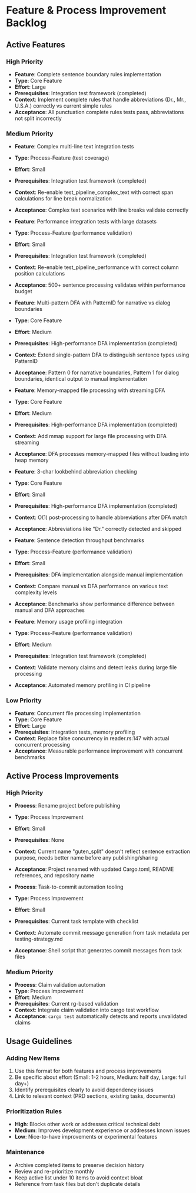 # Feature & Process Improvement Backlog

## Active Features

### High Priority
- **Feature**: Complete sentence boundary rules implementation
- **Type**: Core Feature
- **Effort**: Large
- **Prerequisites**: Integration test framework (completed)
- **Context**: Implement complete rules that handle abbreviations (Dr., Mr., U.S.A.) correctly vs current simple rules
- **Acceptance**: All punctuation complete rules tests pass, abbreviations not split incorrectly

### Medium Priority
- **Feature**: Complex multi-line text integration tests
- **Type**: Process-Feature (test coverage)
- **Effort**: Small
- **Prerequisites**: Integration test framework (completed)
- **Context**: Re-enable test_pipeline_complex_text with correct span calculations for line break normalization
- **Acceptance**: Complex text scenarios with line breaks validate correctly

- **Feature**: Performance integration tests with large datasets
- **Type**: Process-Feature (performance validation)
- **Effort**: Small
- **Prerequisites**: Integration test framework (completed)
- **Context**: Re-enable test_pipeline_performance with correct column position calculations
- **Acceptance**: 500+ sentence processing validates within performance budget

- **Feature**: Multi-pattern DFA with PatternID for narrative vs dialog boundaries
- **Type**: Core Feature
- **Effort**: Medium
- **Prerequisites**: High-performance DFA implementation (completed)
- **Context**: Extend single-pattern DFA to distinguish sentence types using PatternID
- **Acceptance**: Pattern 0 for narrative boundaries, Pattern 1 for dialog boundaries, identical output to manual implementation

- **Feature**: Memory-mapped file processing with streaming DFA
- **Type**: Core Feature
- **Effort**: Medium
- **Prerequisites**: High-performance DFA implementation (completed)
- **Context**: Add mmap support for large file processing with DFA streaming
- **Acceptance**: DFA processes memory-mapped files without loading into heap memory

- **Feature**: 3-char lookbehind abbreviation checking
- **Type**: Core Feature
- **Effort**: Small
- **Prerequisites**: High-performance DFA implementation (completed)
- **Context**: O(1) post-processing to handle abbreviations after DFA match
- **Acceptance**: Abbreviations like "Dr." correctly detected and skipped

- **Feature**: Sentence detection throughput benchmarks
- **Type**: Process-Feature (performance validation)
- **Effort**: Small
- **Prerequisites**: DFA implementation alongside manual implementation
- **Context**: Compare manual vs DFA performance on various text complexity levels
- **Acceptance**: Benchmarks show performance difference between manual and DFA approaches

- **Feature**: Memory usage profiling integration
- **Type**: Process-Feature (performance validation)  
- **Effort**: Medium
- **Prerequisites**: Integration test framework (completed)
- **Context**: Validate memory claims and detect leaks during large file processing
- **Acceptance**: Automated memory profiling in CI pipeline

### Low Priority
- **Feature**: Concurrent file processing implementation
- **Type**: Core Feature
- **Effort**: Large
- **Prerequisites**: Integration tests, memory profiling
- **Context**: Replace false concurrency in reader.rs:147 with actual concurrent processing
- **Acceptance**: Measurable performance improvement with concurrent benchmarks

## Active Process Improvements

### High Priority
- **Process**: Rename project before publishing
- **Type**: Process Improvement
- **Effort**: Small
- **Prerequisites**: None
- **Context**: Current name "guten_split" doesn't reflect sentence extraction purpose, needs better name before any publishing/sharing
- **Acceptance**: Project renamed with updated Cargo.toml, README references, and repository name

- **Process**: Task-to-commit automation tooling
- **Type**: Process Improvement
- **Effort**: Small
- **Prerequisites**: Current task template with checklist
- **Context**: Automate commit message generation from task metadata per testing-strategy.md
- **Acceptance**: Shell script that generates commit messages from task files

### Medium Priority
- **Process**: Claim validation automation
- **Type**: Process Improvement
- **Effort**: Medium
- **Prerequisites**: Current rg-based validation
- **Context**: Integrate claim validation into cargo test workflow
- **Acceptance**: `cargo test` automatically detects and reports unvalidated claims


## Usage Guidelines

### Adding New Items
1. Use this format for both features and process improvements
2. Be specific about effort (Small: 1-2 hours, Medium: half day, Large: full day+)
3. Identify prerequisites clearly to avoid dependency issues
4. Link to relevant context (PRD sections, existing tasks, documents)

### Prioritization Rules
- **High**: Blocks other work or addresses critical technical debt
- **Medium**: Improves development experience or addresses known issues  
- **Low**: Nice-to-have improvements or experimental features

### Maintenance
- Archive completed items to preserve decision history
- Review and re-prioritize monthly
- Keep active list under 10 items to avoid context bloat
- Reference from task files but don't duplicate details